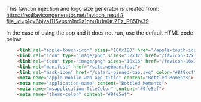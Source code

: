 This favicon injection and logo size generator is created from: https://realfavicongenerator.net/favicon_result?file_id=p1gv6bjva1115vusm1m9a1qnu1u1n6#.ZEz_P85By39

In the case of using the app and it does not run, use the default HTML code below

```html
    <link rel="apple-touch-icon" sizes="180x180" href="/apple-touch-icon.png">
    <link rel="icon" type="image/png" sizes="32x32" href="/favicon-32x32.png">
    <link rel="icon" type="image/png" sizes="16x16" href="/favicon-16x16.png">
    <link rel="manifest" href="/site.webmanifest">
    <link rel="mask-icon" href="/safari-pinned-tab.svg" color="#8f8ccf">
    <meta name="apple-mobile-web-app-title" content="Bottled Moments">
    <meta name="application-name" content="Bottled Moments">
    <meta name="msapplication-TileColor" content="#9fe5ef">
    <meta name="theme-color" content="#9fe5ef">
```
